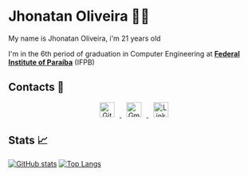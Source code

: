 # Jhonatan Oliveira 🐱‍💻

My name is Jhonatan Oliveira, i'm 21 years old

I'm in the 6th period of graduation in Computer Engineering at **[Federal Institute of Paraíba](https://ifpb.edu.br)** (IFPB)

## Contacts 📩
<p align='center'>
  <a href="https://github.com/JhonatanGuilherme">
    <img alt="GitHub" src="https://user-images.githubusercontent.com/60709647/107077715-07654a00-67cc-11eb-8641-ee1a29a53353.png" width=30 hspace=10 />
  </a>
  <a href="mailto:jhonatangopereira@gmail.com">
    <img alt="Gmail" src="https://user-images.githubusercontent.com/60709647/107077532-c3724500-67cb-11eb-91e3-ff465110fb39.png" width=30 hspace=10 />
  </a>
  <a href="https://www.linkedin.com/in/jhonatanguilherme/">
    <img alt="Linkedin" src="https://user-images.githubusercontent.com/60709647/107077679-fc121e80-67cb-11eb-9700-55c2845bbdea.png" width=30 hspace=10 />
  </a>
</p>

## Stats 📈
[![GitHub stats](https://github-readme-stats.vercel.app/api?username=jhonatanguilherme&count_private=true&show_icons=true&line_height=20)](https://github.com/anuraghazra/github-readme-stats)
[![Top Langs](https://github-readme-stats.vercel.app/api/top-langs/?username=jhonatanguilherme&layout=compact)](https://github.com/anuraghazra/github-readme-stats)
